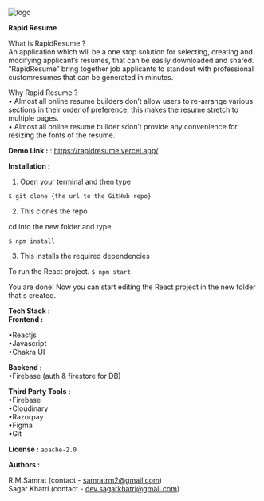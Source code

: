 ![logo](https://user-images.githubusercontent.com/93928124/200069028-c478881b-4f5a-42d2-8598-94879583001d.svg)

****Rapid Resume****


What is RapidResume ?       
An application which will be a one stop solution for selecting, creating and modifying applicant’s resumes, that can be easily downloaded and shared.
“RapidResume” bring together job applicants to standout with professional customresumes that can be generated in minutes.    


Why Rapid Resume ?     
•  Almost all online resume builders don’t allow users to re-arrange various sections in their order of preference, this makes the resume stretch to multiple pages.      
•  Almost all online resume builder sdon’t provide any convenience for resizing the fonts of the resume.      


****Demo Link :**** : https://rapidresume.vercel.app/

****Installation :****


1. Open your terminal and then type

```$ git clone {the url to the GitHub repo}```

2. This clones the repo

cd into the new folder and type

```$ npm install```

3. This installs the required dependencies

To run the React project.
```$ npm start```

You are done! Now you can start editing the React project in the new folder that's created.


****Tech Stack :****            
**Frontend :**      

•Reactjs    
•Javascript      
•Chakra UI    

**Backend :**     
•Firebase (auth & firestore for DB)       

**Third Party Tools :**      
•Firebase       
•Cloudinary      
•Razorpay       
•Figma    
•Git    

**License :**
```apache-2.0```

**Authors :**

R.M.Samrat (contact - samratrm2@gmail.com)          
Sagar Khatri (contact - dev.sagarkhatri@gmail.com)
